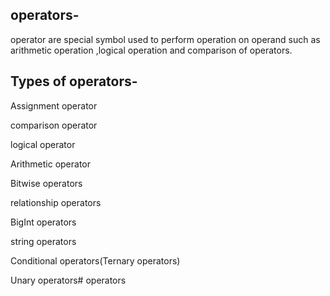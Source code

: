 ## operators-

operator are special symbol used to perform operation on operand such as arithmetic operation ,logical operation and comparison of operators.
## Types of operators-

Assignment operator 

comparison operator

logical operator

Arithmetic operator

Bitwise operators

relationship operators

BigInt operators

string operators 

Conditional operators(Ternary operators)

Unary operators# operators
